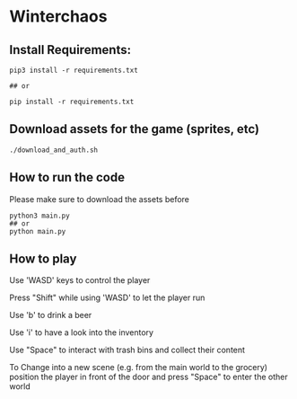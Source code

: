 # Winterchaos

## Install Requirements:

```
pip3 install -r requirements.txt

## or 

pip install -r requirements.txt
```
## Download assets for the game (sprites, etc)
 ```
 ./download_and_auth.sh
 ```

## How to run the code

Please make sure to download the assets before

```
python3 main.py
## or
python main.py
```

## How to play
Use 'WASD' keys to control the player

Press "Shift" while using 'WASD' to let the player run

Use 'b' to drink a beer

Use 'i' to have a look into the inventory

Use "Space" to interact with trash bins and collect their content 

To Change into a new scene (e.g. from the main world to the grocery) position the player in front of the door and press "Space" to enter the other world